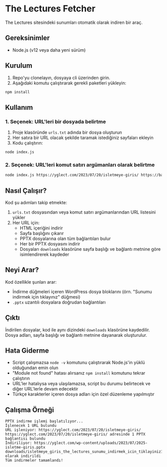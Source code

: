# The Lectures Fetcher

The Lectures sitesindeki sunumları otomatik olarak indiren bir araç.

## Gereksinimler

- Node.js (v12 veya daha yeni sürüm)

## Kurulum

1. Repo'yu clonelayın, dosyaya cli üzerinden girin.
2. Aşağıdaki komutu çalıştırarak gerekli paketleri yükleyin:

```bash
npm install
```

## Kullanım

### 1. Seçenek: URL'leri bir dosyada belirtme

1. Proje klasöründe `urls.txt` adında bir dosya oluşturun
2. Her satıra bir URL olacak şekilde taramak istediğiniz sayfaları ekleyin
3. Kodu çalıştırın:

```bash
node index.js
```

### 2. Seçenek: URL'leri komut satırı argümanları olarak belirtme

```bash
node index.js https://yglect.com/2023/07/20/isletmeye-giris/ https://baska-bir-url.com
```

## Nasıl Çalışır?

Kod şu adımları takip etmekte:

1. `urls.txt` dosyasından veya komut satırı argümanlarından URL listesini yükler
2. Her URL için:
   - HTML içeriğini indirir
   - Sayfa başlığını çıkarır
   - PPTX dosyalarına olan tüm bağlantıları bulur
   - Her bir PPTX dosyasını indirir
   - Dosyaları `downloads` klasörüne sayfa başlığı ve bağlantı metnine göre isimlendirerek kaydeder

## Neyi Arar?

Kod özellikle şunları arar:
- İndirme düğmeleri içeren WordPress dosya bloklarını (örn. "Sunumu indirmek için tıklayınız" düğmesi)
- `.pptx` uzantılı dosyalara doğrudan bağlantıları

## Çıktı

İndirilen dosyalar, kod ile aynı dizindeki `downloads` klasörüne kaydedilir. Dosya adları, sayfa başlığı ve bağlantı metnine dayanarak oluşturulur.

## Hata Giderme

- Script çalışmazsa `node -v` komutunu çalıştırarak Node.js'in yüklü olduğundan emin olun
- "Module not found" hatası alırsanız `npm install` komutunu tekrar çalıştırın
- URL'ler hatalıysa veya ulaşılamazsa, script bu durumu belirtecek ve diğer URL'lerle devam edecektir
- Türkçe karakterler içeren dosya adları için özel düzenleme yapılmıştır

## Çalışma Örneği

```
PPTX indirme işlemi başlatılıyor...
İşlenecek 1 URL bulundu
URL işleniyor: https://yglect.com/2023/07/20/isletmeye-giris/
https://yglect.com/2023/07/20/isletmeye-giris/ adresinde 1 PPTX bağlantısı bulundu
İndiriliyor: https://yglect.com/wp-content/uploads/2023/07/2025-isletme-giris.pptx
downloads/isletmeye_giris_the_lectures_sunumu_indirmek_icin_tiklayiniz1.pptx olarak indirildi
Tüm indirmeler tamamlandı!
```